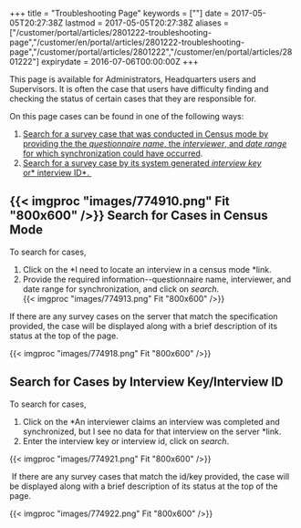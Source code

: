 ﻿+++
title = "Troubleshooting Page"
keywords = [""]
date = 2017-05-05T20:27:38Z
lastmod = 2017-05-05T20:27:38Z
aliases = ["/customer/portal/articles/2801222-troubleshooting-page","/customer/en/portal/articles/2801222-troubleshooting-page","/customer/portal/articles/2801222","/customer/en/portal/articles/2801222"]
expirydate = 2016-07-06T00:00:00Z
+++

This page is available for Administrators, Headquarters users and
Supervisors. It is often the case that users have difficulty finding and
checking the status of certain cases that they are responsible for.  
  
  
On this page cases can be found in one of the following ways: 

1.  [Search for a survey case that was conducted in Census mode by
    providing the the *questionnaire name*, the *interviewer*, and *date
    range* for which synchronization could have occurred](#census). 
2.  [Search for a survey case by its system generated *interview key*
    or* interview ID*. ](#key/id)

{{< imgproc "images/774910.png" Fit "800x600" />}}  <span id="census"></span>Search for Cases in Census Mode 
---------------------------------------------------------------------------------

To search for cases, 

1.  Click on the *I need to locate an interview in a census mode *link. 
2.  Provide the required information--questionnaire name, interviewer,
    and date range for synchronization, and click on *search*.  
    {{< imgproc "images/774913.png" Fit "800x600" />}}

If there are any survey cases on the server that match the specification
provided, the case will be displayed along with a brief description of
its status at the top of the page.   
  
{{< imgproc "images/774918.png" Fit "800x600" />}}

<span id="key/id"></span>Search for Cases by Interview Key/Interview ID 
------------------------------------------------------------------------

  
To search for cases, 

1.  Click on the *An interviewer claims an interview was completed and
    synchronized, but I see no data for that interview on the
    server *link.
2.  Enter the interview key or interview id, click on *search*. 

{{< imgproc "images/774921.png" Fit "800x600" />}}  
  
 If there are any survey cases that match the id/key provided, the case
will be displayed along with a brief description of its status at the
top of the page.   
  
{{< imgproc "images/774922.png" Fit "800x600" />}}
